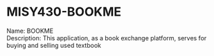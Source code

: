 MISY430-BOOKME
==============

Name: BOOKME  
Description: This application, as a book exchange platform, serves for buying and selling used textbook 
